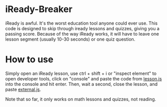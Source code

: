 # iReady-Breaker
iReady is awful. It's the worst education tool anyone could ever use. This code is designed to skip through iready lessons and quizzes, giving you a passing score.
Because of the way iReady works, it will have to leave one lesson segment (usually 10-30 seconds) or one quiz question.

# How to use
Simply open an iReady lesson, use ctrl + shift + i or "inspect element" to open developer tools, click on "console" and paste the code from [lesson.js](lesson.js) into the console and hit enter. Then, wait a second, close the lesson, and paste [external.js](external.js).

Note that so far, it only works on math lessons and quizzes, not reading.
